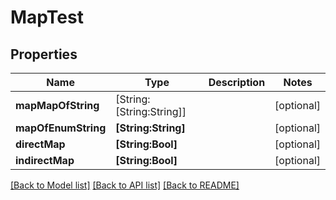 # MapTest

## Properties
Name | Type | Description | Notes
------------ | ------------- | ------------- | -------------
**mapMapOfString** | [String:[String:String]] |  | [optional] 
**mapOfEnumString** | **[String:String]** |  | [optional] 
**directMap** | **[String:Bool]** |  | [optional] 
**indirectMap** | **[String:Bool]** |  | [optional] 

[[Back to Model list]](../README.md#documentation-for-models) [[Back to API list]](../README.md#documentation-for-api-endpoints) [[Back to README]](../README.md)


